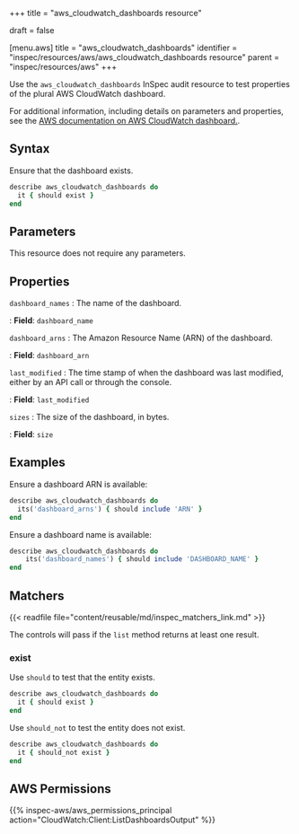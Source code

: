 +++
title = "aws_cloudwatch_dashboards resource"

draft = false


[menu.aws]
title = "aws_cloudwatch_dashboards"
identifier = "inspec/resources/aws/aws_cloudwatch_dashboards resource"
parent = "inspec/resources/aws"
+++

Use the `aws_cloudwatch_dashboards` InSpec audit resource to test properties of the plural AWS CloudWatch dashboard.

For additional information, including details on parameters and properties, see the [AWS documentation on AWS CloudWatch dashboard.](https://docs.aws.amazon.com/AWSCloudFormation/latest/UserGuide/aws-resource-cloudwatch-dashboard.html).

## Syntax

Ensure that the dashboard exists.

```ruby
describe aws_cloudwatch_dashboards do
  it { should exist }
end
```

## Parameters

This resource does not require any parameters.

## Properties

`dashboard_names`
: The name of the dashboard.

: **Field**: `dashboard_name`

`dashboard_arns`
: The Amazon Resource Name (ARN) of the dashboard.

: **Field**: `dashboard_arn`

`last_modified`
: The time stamp of when the dashboard was last modified, either by an API call or through the console.

: **Field**: `last_modified`

`sizes`
: The size of the dashboard, in bytes.

: **Field**: `size`

## Examples

Ensure a dashboard ARN is available:

```ruby
describe aws_cloudwatch_dashboards do
  its('dashboard_arns') { should include 'ARN' }
end
```

Ensure a dashboard name is available:

```ruby
describe aws_cloudwatch_dashboards do
    its('dashboard_names') { should include 'DASHBOARD_NAME' }
end
```

## Matchers

{{< readfile file="content/reusable/md/inspec_matchers_link.md" >}}

The controls will pass if the `list` method returns at least one result.

### exist

Use `should` to test that the entity exists.

```ruby
describe aws_cloudwatch_dashboards do
  it { should exist }
end
```

Use `should_not` to test the entity does not exist.

```ruby
describe aws_cloudwatch_dashboards do
  it { should_not exist }
end
```

## AWS Permissions

{{% inspec-aws/aws_permissions_principal action="CloudWatch:Client:ListDashboardsOutput" %}}
